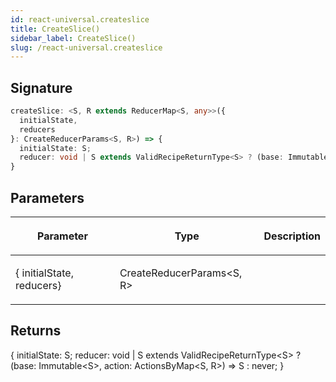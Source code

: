 ```yaml
---
id: react-universal.createslice
title: CreateSlice()
sidebar_label: CreateSlice()
slug: /react-universal.createslice
---
```






## Signature

```typescript
createSlice: <S, R extends ReducerMap<S, any>>({
  initialState,
  reducers
}: CreateReducerParams<S, R>) => {
  initialState: S;
  reducer: void | S extends ValidRecipeReturnType<S> ? (base: Immutable<S>, action: ActionsByMap<S, R>) => S : never;
}
```

## Parameters

<table><thead><tr><th>

Parameter


</th><th>

Type


</th><th>

Description


</th></tr></thead>
<tbody><tr><td>

\{ initialState, reducers\}


</td><td>

CreateReducerParams&lt;S, R&gt;


</td><td>


</td></tr>
</tbody></table>

## Returns

\{ initialState: S; reducer: void \| S extends ValidRecipeReturnType&lt;S&gt; ? (base: Immutable&lt;S&gt;, action: ActionsByMap&lt;S, R&gt;) =&gt; S : never; \}

